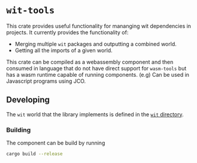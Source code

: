 # `wit-tools`

This crate provides useful functionality for mananging wit dependencies in projects. It currently provides the functionality of:
- Merging multiple `wit` packages and outputting a combined world.
- Getting all the imports of a given world. 

This crate can be compiled as a webassembly component and then consumed in language that do not have direct support for `wasm-tools` but has a wasm runtime capable of running components. (e.g) Can be used in Javascript programs using JCO. 

## Developing

The `wit` world that the library implements is defined in the [`wit` directory](./wit).

### Building

The component can be build by running 

```bash
cargo build --release
```

